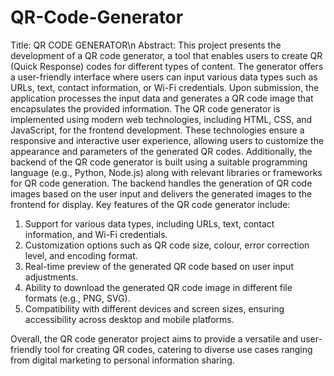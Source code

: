 # QR-Code-Generator
Title: QR CODE GENERATOR\n
Abstract:
This project presents the development of a QR code generator, a tool that enables users to create QR (Quick Response) codes for different types of content. The generator offers a user-friendly interface where users can input various data types such as URLs, text, contact information, or Wi-Fi credentials. Upon submission, the application processes the input data and generates a QR code image that encapsulates the provided information.
The QR code generator is implemented using modern web technologies, including HTML, CSS, and JavaScript, for the frontend development. These technologies ensure a responsive and interactive user experience, allowing users to customize the appearance and parameters of the generated QR codes.
Additionally, the backend of the QR code generator is built using a suitable programming language (e.g., Python, Node.js) along with relevant libraries or frameworks for QR code generation. The backend handles the generation of QR code images based on the user input and delivers the generated images to the frontend for display.
Key features of the QR code generator include:
1. Support for various data types, including URLs, text, contact information, and Wi-Fi credentials.
2. Customization options such as QR code size, colour, error correction level, and encoding format.
3. Real-time preview of the generated QR code based on user input adjustments.
4. Ability to download the generated QR code image in different file formats (e.g., PNG, SVG).
5. Compatibility with different devices and screen sizes, ensuring accessibility across desktop and mobile platforms.

Overall, the QR code generator project aims to provide a versatile and user-friendly tool for creating QR codes, catering to diverse use cases ranging from digital marketing to personal information sharing.
